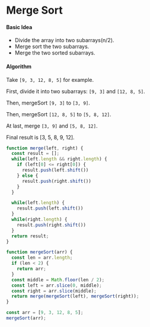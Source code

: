 # Merge Sort

#### Basic Idea
* Divide the array into two subarrays(n/2).
* Merge sort the two subarrays.
* Merge the two sorted subarrays.

#### Algorithm
Take `[9, 3, 12, 8, 5]` for example.

First, divide it into two subarrays: `[9, 3]` and `[12, 8, 5]`.

Then, mergeSort `[9, 3]` to `[3, 9]`.

Then, mergeSort `[12, 8, 5]` to `[5, 8, 12]`.

At last, merge `[3, 9]` and `[5, 8, 12]`.

Final result is [3, 5, 8, 9, 12].

```javascript
function merge(left, right) {
  const result = [];
  while(left.length && right.length) {
    if (left[0] <= right[0]) {
      result.push(left.shift())
    } else {
      result.push(right.shift())
    }
  }

  while(left.length) {
    result.push(left.shift())
  }
  while(right.length) {
    result.push(right.shift())
  }
  return result;
}

function mergeSort(arr) {
  const len = arr.length;
  if (len < 2) {
    return arr;
  }
  const middle = Math.floor(len / 2);
  const left = arr.slice(0, middle);
  const right = arr.slice(middle);
  return merge(mergeSort(left), mergeSort(right));
}

const arr = [9, 3, 12, 8, 5];
mergeSort(arr);
```